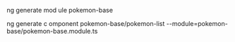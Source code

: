 ng generate mod
ule pokemon-base

ng generate c
omponent pokemon-base/pokemon-list --module=pokemon-base/pokemon-base.module.ts